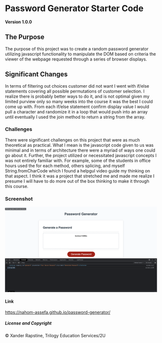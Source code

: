 # Password Generator Starter Code

**Version 1.0.0**

## The Purpose
The purpose of this project was to create a random password generator utilizing javascript functionality to manipulate the DOM based on criteria the viewer of the webpage requested through a series of browser displays. 

## Significant Changes
In terms of filtering out choices customer did not want I went with if/else statements covering all possible permutations of customer selection. I realize there is probably better ways to do it, and is not optimal given my limited purview only so many weeks into the course it was the best I could come up with. From each if/else statement confirm display value I would pull a character and randomize it in a loop that would push into an array until eventually I used the join method to return a string from the array.

### Challenges 
There were significant challenges on this project that were as much theoretical as practical. What I mean is the javascript code given to us was minimal and in terms of architecture there were a myriad of ways one could go about it. Further, the project utilized or necessitated javascript concepts I was not entirely familiar with. For example, some of the students in office hours used the for each method, others splicing, and myself String.fromCharCode which I found a helpgul video guide my thinking on that aspect. I think it was a project that stretched me and made me realize I presume I will have to do more out of the box thinking to make it through this course.

### Screenshot
![](Develop/Screenshot.png)

#### Link
https://nahom-assefa.github.io/password-generator/

##### License and Copyright 
© Xander Rapstine, Trilogy Education Services/2U